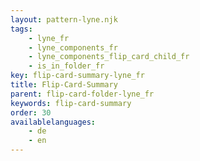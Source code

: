 ```yaml
---
layout: pattern-lyne.njk
tags: 
    - lyne_fr
    - lyne_components_fr
    - lyne_components_flip_card_child_fr
    - is_in_folder_fr
key: flip-card-summary-lyne_fr
title: Flip-Card-Summary
parent: flip-card-folder-lyne_fr
keywords: flip-card-summary
order: 30
availablelanguages: 
    - de
    - en
---
```

